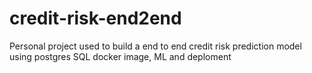 # credit-risk-end2end

Personal project used to build a end to end credit risk prediction model using postgres SQL docker image, ML and deploment 

